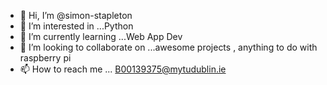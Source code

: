 - 👋 Hi, I’m @simon-stapleton
- 👀 I’m interested in ...Python 
- 🌱 I’m currently learning ...Web App Dev 
- 💞️ I’m looking to collaborate on ...awesome projects , anything to do with raspberry pi 
- 📫 How to reach me ... B00139375@mytudublin.ie

<!---
simon-stapleton/simon-stapleton is a ✨ special ✨ repository because its `README.md` (this file) appears on your GitHub profile.
You can click the Preview link to take a look at your changes.
--->
